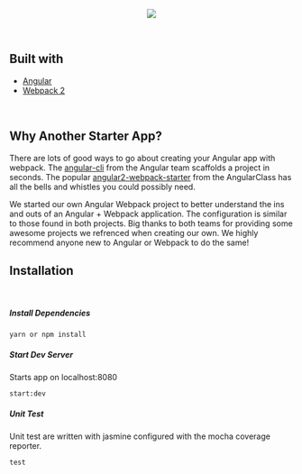 
 <p align="center">
   <a href="http://thestartuplab.io" target="_blank">
     <img  src="http://res.cloudinary.com/dncekyetl/image/upload/v1487242027/logo-black_f7n3tz.png">
   </a>
   
 </p>
 &nbsp;


## Built with

* [Angular](https://angular.io/)
* [Webpack 2](https://webpack.js.org/)

&nbsp;

## Why Another Starter App? 

There are lots of good ways to go about creating your Angular app with webpack. The [angular-cli](https://github.com/angular/angular-cli) from the Angular team scaffolds a project in seconds. 
The popular [angular2-webpack-starter](https://github.com/AngularClass/angular2-webpack-starter) from the AngularClass has all the bells and whistles you could possibly need. 

We started our own Angular Webpack project to better understand the ins and outs of an Angular + Webpack application. The configuration is similar to those found in both projects. Big thanks to both teams for providing some awesome projects we refrenced when creating our own.
We highly recommend anyone new to Angular or Webpack to do the same!



## Installation

&nbsp;

##### Install Dependencies

``` 
yarn or npm install
```

##### Start Dev Server

Starts app on localhost:8080

```
start:dev
```

##### Unit Test

Unit test are written with jasmine configured with the mocha coverage reporter.

```
test
```
